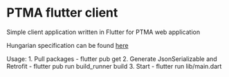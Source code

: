 # PTMA flutter client
Simple client application written in Flutter for PTMA web application

Hungarian specification can be found [here](https://becgabi.github.io/ptma-flutter-client)

Usage:
    1. Pull packages
        - flutter pub get
    2. Generate JsonSerializable and Retrofit
        - flutter pub run build_runner build
    3. Start
        - flutter run lib/main.dart
